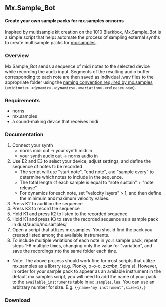 ## Mx.Sample_Bot
#### Create your own sample packs for mx.samples on norns

Inspired by multisample kit creation on the 1010 Blackbox, Mx.Sample_Bot is a simple script that helps automate the process of sampling external synths to create multisample packs for [mx.samples](https://llllllll.co/t/mx-samples/41400).

### Overview

Mx.Sample_Bot sends a sequence of midi notes to the selected device while recording the audio input. Segments of the resulting audio buffer corresponding to each note are then saved as individual .wav files to the appropriate folder using the [naming convention required by mx.samples](https://llllllll.co/t/mx-samples/41400/66) (`<midinote>.<dynamic>.<dynamics>.<variation>.<release>.wav`). 

### Requirements

- norns
- mx.samples
- a sound-making device that receives midi

### Documentation
1. Connect your synth 
    - norns midi out -> your synth midi in
    - your synth audio out -> norns audio in 
2. Use E2 and E3 to select your device, adjust settings, and define the sequence of notes to be recorded
    - The script will use "start note", "end note", and "sample every" to determine which notes to include in the sequence.
    - The total length of each sample is equal to "note sustain" + "note release"
    - For dynamics for each note, set "velocity layers" > 1, and then define the minimum and maximum velocity values. 
3. Press K2 to audition the sequence
4. Press K3 to record the sequence
5. Hold K1 and press K2 to listen to the recorded sequence
6. Hold K1 and press K3 to save the recorded sequence as a sample pack in dust/audio/mx.samples/
7. Open a script that utilizes mx.samples. You should find the pack you created listed among the available instruments. 
8. To include multiple variations of each note in your sample pack, repeat steps 1-6 multiple times, changing only the value for "variation", and save the recordings into the same folder each time.  

* Note: The above process should work fine for most scripts that utilize mx.samples as a library (e.g. Plonky, o-o-o, zxcvbn, Spirals). However, in order for your sample pack to appear as an available instrument in the default mx.samples script, you will need to add the name of your pack to the `available_instruments` table in `mx.samples.lua`. You can use an arbitrary number for size. E.g. `{{name="my instrument",size=1},}`

### Download

